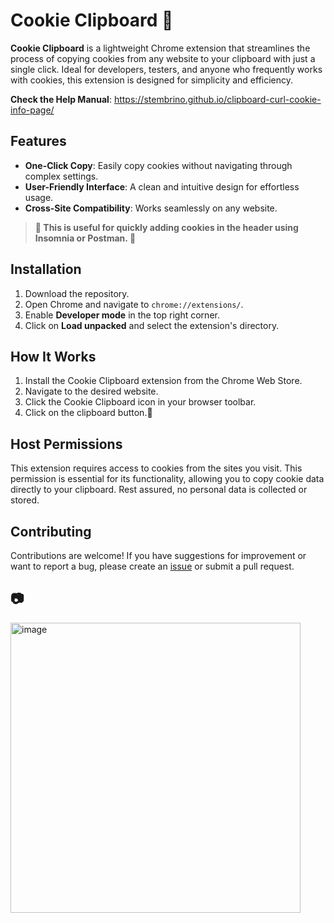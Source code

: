 # Cookie Clipboard 🍪

**Cookie Clipboard** is a lightweight Chrome extension that streamlines the process of copying cookies from any website to your clipboard with just a single click. Ideal for developers, testers, and anyone who frequently works with cookies, this extension is designed for simplicity and efficiency.

**Check the Help Manual**: https://stembrino.github.io/clipboard-curl-cookie-info-page/

## Features

- **One-Click Copy**: Easily copy cookies without navigating through complex settings.
- **User-Friendly Interface**: A clean and intuitive design for effortless usage.
- **Cross-Site Compatibility**: Works seamlessly on any website.

> **🤝 This is useful for quickly adding cookies in the header using Insomnia or Postman. 🤌**

## Installation

1. Download the repository.
2. Open Chrome and navigate to `chrome://extensions/`.
3. Enable **Developer mode** in the top right corner.
4. Click on **Load unpacked** and select the extension's directory.

## How It Works

1. Install the Cookie Clipboard extension from the Chrome Web Store.
2. Navigate to the desired website.
3. Click the Cookie Clipboard icon in your browser toolbar.
4. Click on the clipboard button.🚀

## Host Permissions

This extension requires access to cookies from the sites you visit. This permission is essential for its functionality, allowing you to copy cookie data directly to your clipboard. Rest assured, no personal data is collected or stored.

## Contributing

Contributions are welcome! If you have suggestions for improvement or want to report a bug, please create an [issue](https://github.com/stembrino/clipboard-curl-cookie/issues) or submit a pull request.

## 📷

<img width="464" alt="image" src="https://github.com/user-attachments/assets/1ecf0eaf-a2bb-4d3d-937c-042eae935290">

